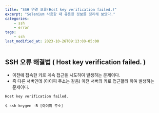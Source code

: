 ```yaml
---
title: "SSH 연결 오류(Host key verification failed.)"
excerpt: "Selenium 사용할 때 유용한 정보를 정리해 보았다."
categories:
    - ssh
    - error
tags:
    - ssh
last_modified_at: 2023-10-26T09:13:00-05:00
---
```


## SSH 오류 해결법 ( Host key verification failed. )

- 이전에 접속한 키로 계속 접근을 시도하여 발생하는 문제이다.
- 즉 다른 서버인데 (아이피 주소는 같음) 이전 서버의 키로 접근할려 하여 발생하는 문제이다.

```
Host key verification failed.

$ ssh-keygen -R [아이피 주소]
```

